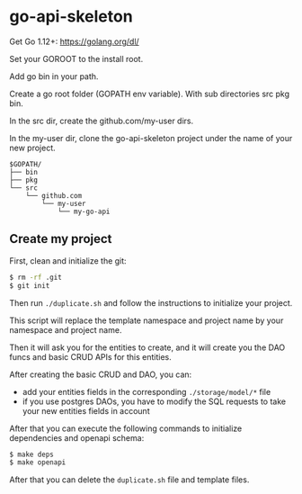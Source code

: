 # go-api-skeleton

Get Go 1.12+: https://golang.org/dl/

Set your GOROOT to the install root.

Add go bin in your path.

Create a go root folder (GOPATH env variable). With sub directories src pkg bin.

In the src dir, create the github.com/my-user dirs.

In the my-user dir, clone the go-api-skeleton project under the name of your new project.

```
$GOPATH/
├── bin
├── pkg
└── src
    └── github.com
        └── my-user
            └── my-go-api
```

## Create my project

First, clean and initialize the git:

```bash
$ rm -rf .git
$ git init
```

Then run `./duplicate.sh` and follow the instructions to initialize your project.

This script will replace the template namespace and project name by your namespace and project name.

Then it will ask you for the entities to create, and it will create you the DAO funcs and basic CRUD APIs for this entities.

After creating the basic CRUD and DAO, you can:
- add your entities fields in the corresponding `./storage/model/*` file
- if you use postgres DAOs, you have to modify the SQL requests to take your new entities fields in account

After that you can execute the following commands to initialize dependencies and openapi schema:
```bash
$ make deps
$ make openapi
```

After that you can delete the `duplicate.sh` file and template files.
